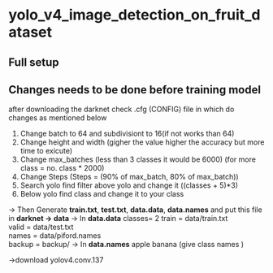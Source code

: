 # yolo_v4_image_detection_on_fruit_dataset
## Full setup 
## Changes needs to be done before training model
after downloading the darknet check .cfg (CONFIG) file in which do changes as mentioned below
1) Change batch to 64 and subdivisiont to 16(if not works than 64)
2) Change height and width (gigher the value higher the accuracy but more time to exicute)
3) Change max_batches (less than 3 classes it would be 6000) (for more class = no. class * 2000)
4) Change Steps (Steps = (90% of max_batch, 80% of max_batch))
5) Search yolo find filter above yolo and change it ((classes + 5)*3)
6) Below yolo find class and change it to your class

-> Then Generate **train.txt**, **test.txt**, **data.data**, **data.names** and put this file in **darknet -> data**
-> In **data.data** 
    classes= 2 
    train  = data/train.txt  
    valid  = data/test.txt  
    names = data/piford.names  
    backup = backup/
-> In **data.names**
    apple
    banana
    (give class names )

->download yolov4.conv.137
